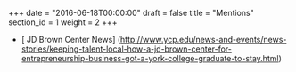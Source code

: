 +++
date = "2016-06-18T00:00:00"
draft = false
title = "Mentions"
section_id = 1
weight = 2
+++

 - [ JD Brown Center News] (http://www.ycp.edu/news-and-events/news-stories/keeping-talent-local-how-a-jd-brown-center-for-entrepreneurship-business-got-a-york-college-graduate-to-stay.html)
